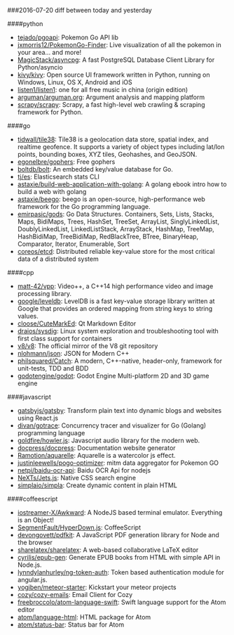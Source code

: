 ###2016-07-20
diff between today and yesterday

####python
* [tejado/pgoapi](https://github.com/tejado/pgoapi): Pokemon Go API lib
* [jxmorris12/PokemonGo-Finder](https://github.com/jxmorris12/PokemonGo-Finder): Live visualization of all the pokemon in your area... and more!
* [MagicStack/asyncpg](https://github.com/MagicStack/asyncpg): A fast PostgreSQL Database Client Library for Python/asyncio
* [kivy/kivy](https://github.com/kivy/kivy): Open source UI framework written in Python, running on Windows, Linux, OS X, Android and iOS
* [listen1/listen1](https://github.com/listen1/listen1): one for all free music in china (origin edition)
* [arguman/arguman.org](https://github.com/arguman/arguman.org): Argument analysis and mapping platform
* [scrapy/scrapy](https://github.com/scrapy/scrapy): Scrapy, a fast high-level web crawling & scraping framework for Python.

####go
* [tidwall/tile38](https://github.com/tidwall/tile38): Tile38 is a geolocation data store, spatial index, and realtime geofence. It supports a variety of object types including lat/lon points, bounding boxes, XYZ tiles, Geohashes, and GeoJSON.
* [egonelbre/gophers](https://github.com/egonelbre/gophers): Free gophers
* [boltdb/bolt](https://github.com/boltdb/bolt): An embedded key/value database for Go.
* [tj/es](https://github.com/tj/es): Elasticsearch stats CLI
* [astaxie/build-web-application-with-golang](https://github.com/astaxie/build-web-application-with-golang): A golang ebook intro how to build a web with golang
* [astaxie/beego](https://github.com/astaxie/beego): beego is an open-source, high-performance web framework for the Go programming language.
* [emirpasic/gods](https://github.com/emirpasic/gods): Go Data Structures. Containers, Sets, Lists, Stacks, Maps, BidiMaps, Trees, HashSet, TreeSet, ArrayList, SinglyLinkedList, DoublyLinkedList, LinkedListStack, ArrayStack, HashMap, TreeMap, HashBidiMap, TreeBidiMap, RedBlackTree, BTree, BinaryHeap, Comparator, Iterator, Enumerable, Sort
* [coreos/etcd](https://github.com/coreos/etcd): Distributed reliable key-value store for the most critical data of a distributed system

####cpp
* [matt-42/vpp](https://github.com/matt-42/vpp): Video++, a C++14 high performance video and image processing library.
* [google/leveldb](https://github.com/google/leveldb): LevelDB is a fast key-value storage library written at Google that provides an ordered mapping from string keys to string values.
* [cloose/CuteMarkEd](https://github.com/cloose/CuteMarkEd): Qt Markdown Editor
* [draios/sysdig](https://github.com/draios/sysdig): Linux system exploration and troubleshooting tool with first class support for containers
* [v8/v8](https://github.com/v8/v8): The official mirror of the V8 git repository
* [nlohmann/json](https://github.com/nlohmann/json): JSON for Modern C++
* [philsquared/Catch](https://github.com/philsquared/Catch): A modern, C++-native, header-only, framework for unit-tests, TDD and BDD
* [godotengine/godot](https://github.com/godotengine/godot): Godot Engine  Multi-platform 2D and 3D game engine

####javascript
* [gatsbyjs/gatsby](https://github.com/gatsbyjs/gatsby): Transform plain text into dynamic blogs and websites using React.js
* [divan/gotrace](https://github.com/divan/gotrace): Concurrency tracer and visualizer for Go (Golang) programming language
* [goldfire/howler.js](https://github.com/goldfire/howler.js): Javascript audio library for the modern web.
* [docpress/docpress](https://github.com/docpress/docpress): Documentation website generator
* [Ramotion/aquarelle](https://github.com/Ramotion/aquarelle): Aquarelle is a watercolor js effect.
* [justinleewells/pogo-optimizer](https://github.com/justinleewells/pogo-optimizer): mitm data aggregator for Pokemon GO
* [netpi/baidu-ocr-api](https://github.com/netpi/baidu-ocr-api): Baidu OCR Api for nodejs
* [NeXTs/Jets.js](https://github.com/NeXTs/Jets.js): Native CSS search engine
* [simplaio/simpla](https://github.com/simplaio/simpla): Create dynamic content in plain HTML

####coffeescript
* [iostreamer-X/Awkward](https://github.com/iostreamer-X/Awkward): A NodeJS based terminal emulator. Everything is an Object!
* [SegmentFault/HyperDown.js](https://github.com/SegmentFault/HyperDown.js): CoffeeScript
* [devongovett/pdfkit](https://github.com/devongovett/pdfkit): A JavaScript PDF generation library for Node and the browser
* [sharelatex/sharelatex](https://github.com/sharelatex/sharelatex): A web-based collaborative LaTeX editor
* [cyrilis/epub-gen](https://github.com/cyrilis/epub-gen): Generate EPUB books from HTML with simple API in Node.js.
* [lynndylanhurley/ng-token-auth](https://github.com/lynndylanhurley/ng-token-auth): Token based authentication module for angular.js.
* [yogiben/meteor-starter](https://github.com/yogiben/meteor-starter): Kickstart your meteor projects
* [cozy/cozy-emails](https://github.com/cozy/cozy-emails): Email Client for Cozy
* [freebroccolo/atom-language-swift](https://github.com/freebroccolo/atom-language-swift): Swift language support for the Atom editor
* [atom/language-html](https://github.com/atom/language-html): HTML package for Atom
* [atom/status-bar](https://github.com/atom/status-bar): Status bar for Atom
